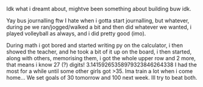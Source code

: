 Idk what i dreamt about, mightve been something about building buw idk.

Yay bus journalling ftw
I hate when i gotta start journalling, but whatever, during pe we ran/jogged/walked a bit and then did whatever we wanted, i played volleyball as always, and i did pretty good (imo).

During math i got bored and started writing py on the calculator, i then showed the teacher, and he took a bit of it up on the board, i then started, along with others, memorising them, i got the whole upper row and 2 more, that means i know 27 (?) digits!
3.14159265358979323846264338
I had the most for a while until some other girls got >35. Ima train a lot when i come home... We set goals of 30 tomorrow and 100 next week. Ill try to beat both.